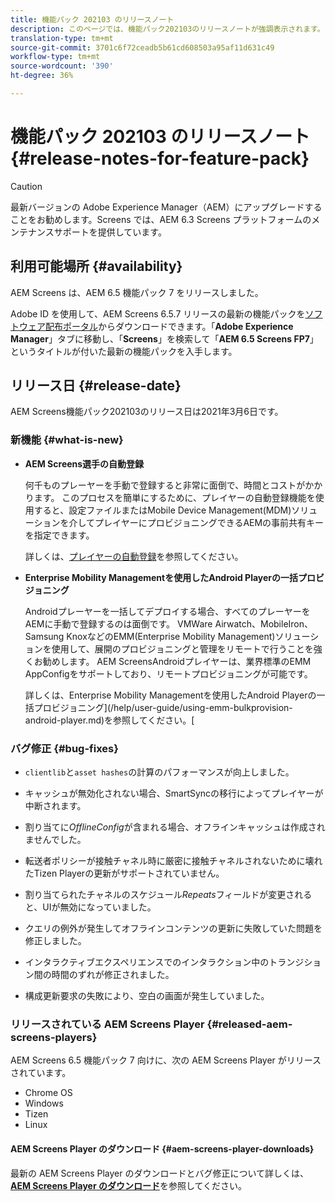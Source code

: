 ```yaml
---
title: 機能パック 202103 のリリースノート
description: このページでは、機能パック202103のリリースノートが強調表示されます。
translation-type: tm+mt
source-git-commit: 3701c6f72ceadb5b61cd608503a95af11d631c49
workflow-type: tm+mt
source-wordcount: '390'
ht-degree: 36%

---
```



# 機能パック 202103 のリリースノート {#release-notes-for-feature-pack}

>[!CAUTION]
>最新バージョンの Adobe Experience Manager（AEM）にアップグレードすることをお勧めします。Screens では、AEM 6.3 Screens プラットフォームのメンテナンスサポートを提供しています。

## 利用可能場所 {#availability}

AEM Screens は、AEM 6.5 機能パック 7 をリリースしました。

Adobe ID を使用して、AEM Screens 6.5.7 リリースの最新の機能パックを[ソフトウェア配布ポータル](https://experience.adobe.com/#/downloads/content/software-distribution/en/aem.html)からダウンロードできます。「**Adobe Experience Manager**」タブに移動し、「**Screens**」を検索して「**AEM 6.5 Screens FP7**」というタイトルが付いた最新の機能パックを入手します。

## リリース日 {#release-date}

AEM Screens機能パック202103のリリース日は2021年3月6日です。

### 新機能 {#what-is-new}

* **AEM Screens選手の自動登録**

   何千ものプレーヤーを手動で登録すると非常に面倒で、時間とコストがかかります。 このプロセスを簡単にするために、プレイヤーの自動登録機能を使用すると、設定ファイルまたはMobile Device Management(MDM)ソリューションを介してプレイヤーにプロビジョニングできるAEMの事前共有キーを指定できます。

   詳しくは、[プレイヤーの自動登録](/help/user-guide/auto-registration-players.md)を参照してください。


* **Enterprise Mobility Managementを使用したAndroid Playerの一括プロビジョニング**

   Androidプレーヤーを一括してデプロイする場合、すべてのプレーヤーをAEMに手動で登録するのは面倒です。 VMWare Airwatch、MobileIron、Samsung KnoxなどのEMM(Enterprise Mobility Management)ソリューションを使用して、展開のプロビジョニングと管理をリモートで行うことを強くお勧めします。 AEM ScreensAndroidプレイヤーは、業界標準のEMM AppConfigをサポートしており、リモートプロビジョニングが可能です。

   詳しくは、Enterprise Mobility Managementを使用したAndroid Playerの一括プロビジョニング](/help/user-guide/using-emm-bulkprovision-android-player.md)を参照してください。[


### バグ修正 {#bug-fixes}

* `clientlib`と`asset hashes`の計算のパフォーマンスが向上しました。

* キャッシュが無効化されない場合、SmartSyncの移行によってプレイヤーが中断されます。

* 割り当てに&#x200B;*OfflineConfig*&#x200B;が含まれる場合、オフラインキャッシュは作成されませんでした。

* 転送者ポリシーが接触チャネル時に厳密に接触チャネルされないために壊れたTizen Playerの更新がサポートされていません。

* 割り当てられたチャネルのスケジュール&#x200B;*Repeats*&#x200B;フィールドが変更されると、UIが無効になっていました。

* クエリの例外が発生してオフラインコンテンツの更新に失敗していた問題を修正しました。

* インタラクティブエクスペリエンスでのインタラクション中のトランジション間の時間のずれが修正されました。

* 構成更新要求の失敗により、空白の画面が発生していました。

### リリースされている AEM Screens Player {#released-aem-screens-players}

AEM Screens 6.5 機能パック 7 向けに、次の AEM Screens Player がリリースされています。

* Chrome OS
* Windows
* Tizen
* Linux

#### AEM Screens Player のダウンロード {#aem-screens-player-downloads}

最新の AEM Screens Player のダウンロードとバグ修正について詳しくは、**[AEM Screens Player のダウンロード](https://download.macromedia.com/screens/index.html)**&#x200B;を参照してください。
